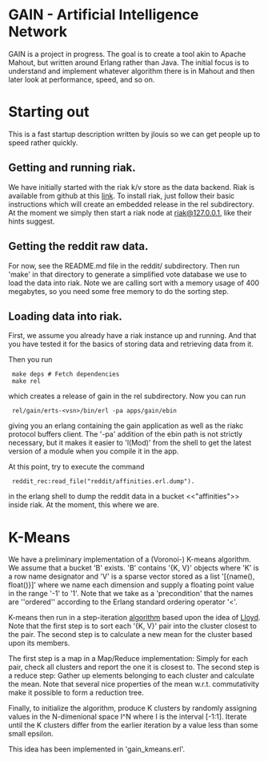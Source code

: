 # GAIN - Artificial Intelligence Network

GAIN is a project in progress. The goal is to create a tool akin to
Apache Mahout, but written around Erlang rather than Java. The initial
focus is to understand and implement whatever algorithm there is in
Mahout and then later look at performance, speed, and so on.

# Starting out

This is a fast startup description written by jlouis so we can get
people up to speed rather quickly.

## Getting and running riak.

We have initially started with the riak k/v store as the data
backend. Riak is available from github at this
[link](http://github.com/basho). To install riak, just follow their
basic instructions which will create an embedded release in the rel
subdirectory. At the moment we simply then start a riak node at
riak@127.0.0.1, like their hints suggest.

## Getting the reddit raw data.

For now, see the README.md file in the reddit/ subdirectory. Then run
'make' in that directory to generate a simplified vote database we use
to load the data into riak. Note we are calling sort with a memory
usage of 400 megabytes, so you need some free memory to do the sorting
step.

## Loading data into riak.

First, we assume you already have a riak instance up and running. And
that you have tested it for the basics of storing data and retrieving
data from it.

Then you run

     make deps # Fetch dependencies
     make rel

which creates a release of gain in the rel subdirectory. Now you can
run

     rel/gain/erts-<vsn>/bin/erl -pa apps/gain/ebin

giving you an erlang containing the gain application as well as the
riakc protocol buffers client. The '-pa' addition of the ebin path is
not strictly necessary, but it makes it easier to 'l(Mod)' from the
shell to get the latest version of a module when you compile it in the
app.

At this point, try to execute the command

     reddit_rec:read_file("reddit/affinities.erl.dump").

in the erlang shell to dump the reddit data in a bucket
<<"affinities">> inside riak. At the moment, this where we are.

# K-Means

We have a preliminary implementation of a (Voronoi-) K-means
algorithm. We assume that a bucket 'B' exists. 'B' contains '{K, V}'
objects where 'K' is a row name designator and 'V' is a sparse vector
stored as a list '[{name(), float()}]' where we name each dimension
and supply a floating point value in the range '-1' to '1'. Note that
we take as a 'precondition' that the names are ''ordered'' according
to the Erlang standard ordering operator '<'.

K-means then run in a step-iteration
[algorithm](http://en.wikipedia.org/wiki/K-means_clustering#Standard_algorithm)
based upon the idea of
[Lloyd](http://en.wikipedia.org/wiki/Lloyd's_algorithm). Note that the
first step is to sort each '{K, V}' pair into the cluster closest to
the pair. The second step is to calculate a new mean for the cluster
based upon its members.

The first step is a map in a Map/Reduce implementation: Simply for
each pair, check all clusters and report the one it is closest to. The
second step is a reduce step: Gather up elements belonging to each
cluster and calculate the mean. Note that several nice properties of
the mean w.r.t. commutativity make it possible to form a reduction
tree.

Finally, to initialize the algorithm, produce K clusters by randomly
assigning values in the N-dimenional space I^N where I is the interval
[-1:1]. Iterate until the K clusters differ from the earlier iteration
by a value less than some small epsilon.

This idea has been implemented in 'gain_kmeans.erl'.